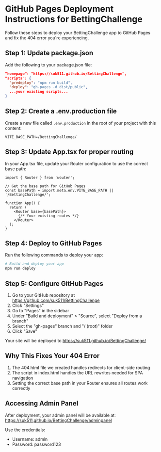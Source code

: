 # GitHub Pages Deployment Instructions for BettingChallenge

Follow these steps to deploy your BettingChallenge app to GitHub Pages and fix the 404 error you're experiencing.

## Step 1: Update package.json

Add the following to your package.json file:

```json
"homepage": "https://suk511.github.io/BettingChallenge",
"scripts": {
  "predeploy": "npm run build",
  "deploy": "gh-pages -d dist/public",
  ...your existing scripts...
}
```

## Step 2: Create a .env.production file

Create a new file called `.env.production` in the root of your project with this content:

```
VITE_BASE_PATH=/BettingChallenge/
```

## Step 3: Update App.tsx for proper routing

In your App.tsx file, update your Router configuration to use the correct base path:

```tsx
import { Router } from 'wouter';

// Get the base path for GitHub Pages
const basePath = import.meta.env.VITE_BASE_PATH || '/BettingChallenge/';

function App() {
  return (
    <Router base={basePath}>
      {/* Your existing routes */}
    </Router>
  );
}
```

## Step 4: Deploy to GitHub Pages

Run the following commands to deploy your app:

```bash
# Build and deploy your app
npm run deploy
```

## Step 5: Configure GitHub Pages

1. Go to your GitHub repository at https://github.com/suk511/BettingChallenge
2. Click "Settings"
3. Go to "Pages" in the sidebar
4. Under "Build and deployment" > "Source", select "Deploy from a branch"
5. Select the "gh-pages" branch and "/ (root)" folder
6. Click "Save"

Your site will be deployed to https://suk511.github.io/BettingChallenge/

## Why This Fixes Your 404 Error

1. The 404.html file we created handles redirects for client-side routing
2. The script in index.html handles the URL rewrites needed for SPA navigation
3. Setting the correct base path in your Router ensures all routes work correctly

## Accessing Admin Panel

After deployment, your admin panel will be available at:
https://suk511.github.io/BettingChallenge/adminpanel

Use the credentials:
- Username: admin
- Password: password123